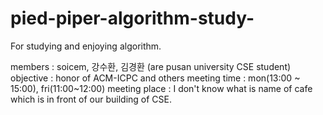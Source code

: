 # pied-piper-algorithm-study-
For studying and enjoying algorithm.  

members : soicem, 강수환, 김경환 (are pusan university CSE student)
objective : honor of ACM-ICPC and others
meeting time : mon(13:00 ~ 15:00), fri(11:00~12:00)
meeting place : I don't know what is name of cafe which is in front of our building of CSE.
